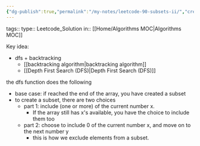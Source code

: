 ```yaml
---
{"dg-publish":true,"permalink":"/my-notes/leetcode-90-subsets-ii/","created":"2024-10-12T21:35:26.317-05:00","updated":"2024-10-12T21:36:04.909-05:00"}
---
```



tags:: 
type:: Leetcode_Solution
in:: [[Home/Algorithms MOC\|Algorithms MOC]]


Key idea:
- dfs + backtracking
	- [[backtracking algorithm\|backtracking algorithm]]
	- [[Depth First Search (DFS)\|Depth First Search (DFS)]]

the dfs function does the following
- base case: if reached the end of the array, you have created a subset
- to create a subset, there are two choices
	- part 1: include (one or more) of the current number x. 
		- If the array still has x's available, you have the choice to include them too
	- part 2: choose to include 0 of the current number x, and move on to the next number y
		- this is how we exclude elements from a subset.
